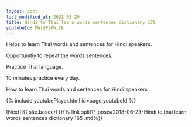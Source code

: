 ```yaml
---
layout: post
last_modified_at: 2021-03-29
title: Hindi to Thai learn words sentences dictionary 170 
youtubeId: MWldFzOWlCk
---
```

 
 
Helps to learn Thai words and sentences for Hindi speakers.

Opportunitiy to repeat the words sentences. 

Practice Thai language. 
 
10 minutes practice every day. 
 
How to learn Thai words and sentences for Hindi speakers 
 
{% include youtubePlayer.html id=page.youtubeId %}
 
 
[Next]({{ site.baseurl }}{% link  split1/_posts/2018-06-29-Hindi to thai learn words sentences dictionary 165 .md%})
 
